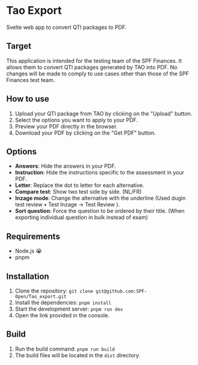 # Tao Export

Svelte web app to convert QTI packages to PDF.

## Target

This application is intended for the testing team of the SPF Finances.
It allows them to convert QTI packages generated by TAO into PDF.
No changes will be made to comply to use cases other than those of the SPF Finances test team.

## How to use

1. Upload your QTI package from TAO by clicking on the "Upload" button.
2. Select the options you want to apply to your PDF.
3. Preview your PDF directly in the browser.
4. Download your PDF by clicking on the "Get PDF" button.

## Options

- **Answers**: Hide the answers in your PDF.
- **Instruction**: Hide the instructions specific to the assessment in your PDF.
- **Letter**: Replace the dot to letter for each alternative.
- **Compare test**: Show two test side by side. (NL/FR)
- **Inzage mode**: Change the alternative with the underline (Used dugin test review • Test Inzage -> Test Review ).
- **Sort question**: Force the question to be ordered by their title. (When exporting individual question in bulk instead of exam)

## Requirements

- Node.js 😭
- pnpm

## Installation

1. Clone the repository: `git clone git@github.com:SPF-Open/Tao_export.git`
2. Install the dependencies: `pnpm install`
3. Start the development server: `pnpm run dev`
4. Open the link provided in the console.

## Build

1. Run the build command: `pnpm run build`
2. The build files will be located in the `dist` directory.
